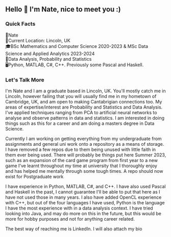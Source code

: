 ## Hello 👋 I'm Nate, nice to meet you :) 

<!--
**nflintstem/nflintstem** is a ✨ _special_ ✨ repository because its `README.md` (this file) appears on your GitHub profile.

Here are some ideas to get you started:-->

### Quick Facts
👨Nate <br />
📍Current Location: Lincoln, UK <br />
🎓BSc Mathematics and Computer Science 2020-2023 & MSc Data Science and Applied Analytics 2023-2024<br />
🧠Data Analysis, Probability and Statistics <br />
🖥️Python, MATLAB, C#, C++. Previously some Pascal and Haskell. <br />

### Let's Talk More
I'm Nate and I am a graduate based in Lincoln, UK. You'll mostly catch me in Lincoln, however failing that you will usually find me in my hometown of Cambridge, UK, and am open to making Cantabrigian connections too. My areas of expertise/interest are Probability and Statistics and Data Analysis. I've applied techniques ranging from PCA to artificial neural networks to analyse and observe patterns in data and statistics. I am interested in doing things such as this for a career and am doing a masters degree in Data Science.

Currently I am working on getting everything from my undergraduate from assignments and general uni work onto a repository as a means of storage. I have removed a few repos due to them being unused with little faith in them ever being used. There will probably be things put here Summer 2023, such as an expansion of the card game program from first year to a new game I've learnt throughout my time at university that I thoroughly enjoy and has helped me mentally through some tough times. A repo should now exist for Postgraduate work

I have experience in Python, MATLAB, C#, and C++. I have also used Pascal and Haskell in the past, I cannot guarantee I'll be able to put that here as I have not used those in many years. I also have added OpenCL experience with C++, but out of the four languages I have used, Python is the language I have the most experience with in a data analysis context. I have tried looking into Java, and may do more on this in the future, but this would be more for hobby purposes and not for anything career related.

The best way of reaching me is LinkedIn. I will also attach my bio
